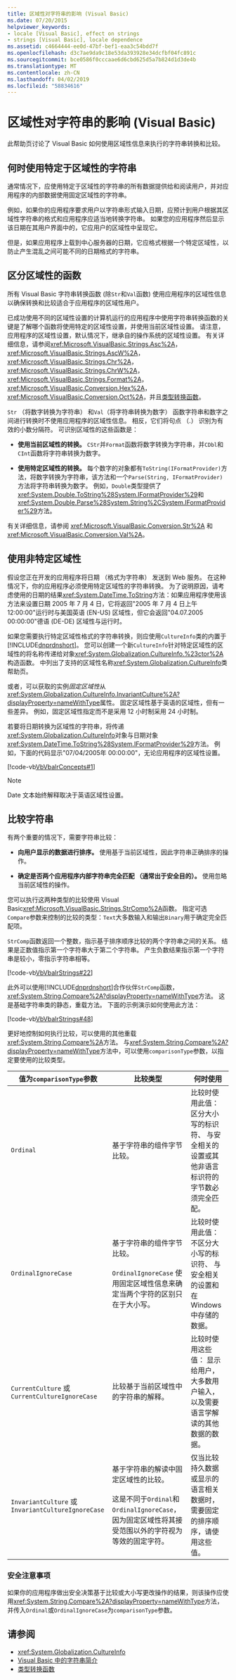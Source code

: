 ```yaml
---
title: 区域性对字符串的影响 (Visual Basic)
ms.date: 07/20/2015
helpviewer_keywords:
- locale [Visual Basic], effect on strings
- strings [Visual Basic], locale dependence
ms.assetid: c4664444-ee0d-47bf-bef1-eaa3c54bdd7f
ms.openlocfilehash: d3c7ae9da9c18e53da393928e34dcfbf04fc891c
ms.sourcegitcommit: bce0586f0cccaae6d6cbd625d5a7b824d1d3de4b
ms.translationtype: MT
ms.contentlocale: zh-CN
ms.lasthandoff: 04/02/2019
ms.locfileid: "58834616"
---
```

# <a name="how-culture-affects-strings-in-visual-basic"></a>区域性对字符串的影响 (Visual Basic)
此帮助页讨论了 Visual Basic 如何使用区域性信息来执行的字符串转换和比较。  
  
## <a name="when-to-use-culture-specific-strings"></a>何时使用特定于区域性的字符串  
 通常情况下，应使用特定于区域性的字符串的所有数据提供给和阅读用户，并对应用程序的内部数据使用固定区域性的字符串。  
  
 例如，如果你的应用程序要求用户以字符串形式输入日期，应预计到用户根据其区域性字符串的格式和应用程序应适当地转换字符串。 如果您的应用程序然后显示该日期在其用户界面中的，它应用户的区域性中呈现它。  
  
 但是，如果应用程序上载到中心服务器的日期，它应格式根据一个特定区域性，以防止产生混乱之间可能不同的日期格式的字符串。  
  
## <a name="culture-sensitive-functions"></a>区分区域性的函数  
 所有 Visual Basic 字符串转换函数 (除`Str`和`Val`函数) 使用应用程序的区域性信息以确保转换和比较适合于应用程序的区域性用户。  
  
 已成功使用不同的区域性设置的计算机运行的应用程序中使用字符串转换函数的关键是了解哪个函数将使用特定的区域性设置，并使用当前区域性设置。 请注意，应用程序的区域性设置，默认情况下，继承自的操作系统的区域性设置。 有关详细信息，请参阅<xref:Microsoft.VisualBasic.Strings.Asc%2A>， <xref:Microsoft.VisualBasic.Strings.AscW%2A>， <xref:Microsoft.VisualBasic.Strings.Chr%2A>， <xref:Microsoft.VisualBasic.Strings.ChrW%2A>， <xref:Microsoft.VisualBasic.Strings.Format%2A>， <xref:Microsoft.VisualBasic.Conversion.Hex%2A>， <xref:Microsoft.VisualBasic.Conversion.Oct%2A>，并且[类型转换函数](../../../../visual-basic/language-reference/functions/type-conversion-functions.md)。  
  
 `Str` （将数字转换为字符串） 和`Val`（将字符串转换为数字） 函数字符串和数字之间进行转换时不使用应用程序的区域性信息。 相反，它们将句点 （.） 识别为有效的小数分隔符。 可识别区域性的这些函数是：  
  
-   **使用当前区域性的转换。** `CStr`并`Format`函数将数字转换为字符串，并`CDbl`和`CInt`函数将字符串转换为数字。  
  
-   **使用特定区域性的转换。** 每个数字的对象都有`ToString(IFormatProvider)`方法，将数字转换为字符串，该方法和一个`Parse(String, IFormatProvider)`方法将字符串转换为数字。 例如，`Double`类型提供了<xref:System.Double.ToString%28System.IFormatProvider%29>和<xref:System.Double.Parse%28System.String%2CSystem.IFormatProvider%29>方法。  
  
 有关详细信息，请参阅 <xref:Microsoft.VisualBasic.Conversion.Str%2A> 和 <xref:Microsoft.VisualBasic.Conversion.Val%2A>。  
  
## <a name="using-a-specific-culture"></a>使用非特定区域性  
 假设您正在开发的应用程序将日期 （格式为字符串） 发送到 Web 服务。 在这种情况下，你的应用程序必须使用特定区域性的字符串转换。 为了说明原因，请考虑使用的日期的结果<xref:System.DateTime.ToString>方法：如果应用程序使用该方法来设置日期 2005 年 7 月 4 日，它将返回"2005 年 7 月 4 日上午 12:00:00"运行时与美国英语 (EN-US) 区域性，但它会返回"04.07.2005 00:00:00"德语 (DE-DE) 区域性与运行时。  
  
 如果您需要执行特定区域性格式的字符串转换，则应使用`CultureInfo`类的内置于[!INCLUDE[dnprdnshort](~/includes/dnprdnshort-md.md)]。 您可以创建一个新`CultureInfo`针对特定区域性的区域性的将名称传递给对象<xref:System.Globalization.CultureInfo.%23ctor%2A>构造函数。 中列出了支持的区域性名称<xref:System.Globalization.CultureInfo>类帮助页。  
  
 或者，可以获取的实例*固定区域性*从<xref:System.Globalization.CultureInfo.InvariantCulture%2A?displayProperty=nameWithType>属性。 固定区域性基于英语的区域性，但有一些差异。 例如，固定区域性指定而不是采用 12 小时制采用 24 小时制。  
  
 若要将日期转换为区域性的字符串，将传递<xref:System.Globalization.CultureInfo>对象与日期对象<xref:System.DateTime.ToString%28System.IFormatProvider%29>方法。 例如，下面的代码显示"07/04/2005年 00:00:00"，无论应用程序的区域性设置。  
  
 [!code-vb[VbVbalrConcepts#1](~/samples/snippets/visualbasic/VS_Snippets_VBCSharp/VbVbalrConcepts/VB/Class1.vb#1)]  
  
> [!NOTE]
>  Date 文本始终解释取决于英语区域性设置。  
  
## <a name="comparing-strings"></a>比较字符串  
 有两个重要的情况下，需要字符串比较：  
  
-   **向用户显示的数据进行排序。** 使用基于当前区域性，因此字符串正确排序的操作。  
  
-   **确定是否两个应用程序内部字符串完全匹配 （通常出于安全目的）。** 使用忽略当前区域性的操作。  
  
 您可以执行这两种类型的比较使用 Visual Basic<xref:Microsoft.VisualBasic.Strings.StrComp%2A>函数。 指定可选`Compare`参数来控制的比较的类型：`Text`大多数输入和输出`Binary`用于确定完全匹配项。  
  
 `StrComp`函数返回一个整数，指示基于排序顺序比较的两个字符串之间的关系。 结果是正数值指示第一个字符串大于第二个字符串。 产生负数结果指示第一个字符串是较小，零指示字符串相等。  
  
 [!code-vb[VbVbalrStrings#22](~/samples/snippets/visualbasic/VS_Snippets_VBCSharp/VbVbalrStrings/VB/Class1.vb#22)]  
  
 此外可以使用[!INCLUDE[dnprdnshort](~/includes/dnprdnshort-md.md)]合作伙伴`StrComp`函数，<xref:System.String.Compare%2A?displayProperty=nameWithType>方法。 这是基础字符串类的静态，重载方法。 下面的示例演示如何使用此方法：  
  
 [!code-vb[VbVbalrStrings#48](~/samples/snippets/visualbasic/VS_Snippets_VBCSharp/VbVbalrStrings/VB/Class2.vb#48)]  
  
 更好地控制如何执行比较，可以使用的其他重载<xref:System.String.Compare%2A>方法。 与<xref:System.String.Compare%2A?displayProperty=nameWithType>方法中，可以使用`comparisonType`参数，以指定要使用的比较类型。  
  
|值为`comparisonType`参数|比较类型|何时使用|  
|---|---|---|  
|`Ordinal`|基于字符串的组件字节比较。|比较时使用此值： 区分大小写的标识符、 与安全相关的设置或其他非语言标识符的字节数必须完全匹配。|  
|`OrdinalIgnoreCase`|基于字符串的组件字节比较。<br /><br /> `OrdinalIgnoreCase` 使用固定区域性信息来确定当两个字符的区别只在于大小写。|比较时使用此值： 不区分大小写的标识符、 与安全相关的设置和在 Windows 中存储的数据。|  
|`CurrentCulture` 或 `CurrentCultureIgnoreCase`|比较基于当前区域性中的字符串的解释。|比较时使用这些值： 显示给用户，大多数用户输入，以及需要语言学解读的其他数据的数据。|  
|`InvariantCulture` 或 `InvariantCultureIgnoreCase`|基于字符串的解读中固定区域性的比较。<br /><br /> 这是不同于`Ordinal`和`OrdinalIgnoreCase`，因为固定区域性将其接受范围以外的字符视为等效的固定字符。|仅当比较持久数据或显示的语言相关数据时，需要固定的排序顺序，请使用这些值。|  
  
### <a name="security-considerations"></a>安全注意事项  
 如果你的应用程序做出安全决策基于比较或大小写更改操作的结果，则该操作应使用<xref:System.String.Compare%2A?displayProperty=nameWithType>方法，并传入`Ordinal`或`OrdinalIgnoreCase`为`comparisonType`参数。  
  
## <a name="see-also"></a>请参阅

- <xref:System.Globalization.CultureInfo>
- [Visual Basic 中的字符串简介](../../../../visual-basic/programming-guide/language-features/strings/introduction-to-strings.md)
- [类型转换函数](../../../../visual-basic/language-reference/functions/type-conversion-functions.md)
